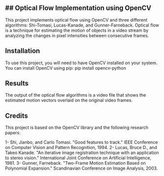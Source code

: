 ## ## Optical Flow Implementation using OpenCV

This project implements optical flow using OpenCV and three different algorithms: Shi-Tomasi, Lucas-Kanade, and Gunner-Farneback. Optical flow is a technique for estimating the motion of objects in a video stream by analyzing the changes in pixel intensities between consecutive frames.

## Installation

To use this project, you will need to have OpenCV installed on your system. You can install OpenCV using pip:
pip install opencv-python

## Results

The output of the optical flow algorithms is a video file that shows the estimated motion vectors overlaid on the original video frames.

## Credits

This project is based on the OpenCV library and the following research papers:

1- Shi, Jianbo, and Carlo Tomasi. "Good features to track." IEEE Conference on Computer Vision and Pattern Recognition, 1994.
2- Lucas, Bruce D., and Takeo Kanade. "An iterative image registration technique with an application to stereo vision." International Joint Conference on Artificial Intelligence, 1981.
3- Gunner, Farneback. "Two-Frame Motion Estimation Based on Polynomial Expansion." Scandinavian Conference on Image Analysis, 2003.